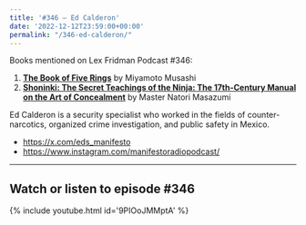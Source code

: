 ```yaml
---
title: '#346 – Ed Calderon'
date: '2022-12-12T23:59:00+00:00'
permalink: "/346-ed-calderon/"
---
```


Books mentioned on Lex Fridman Podcast #346:

1. <b><a href="https://amzn.to/3hmB5Za" target="_blank" rel="sponsored noopener noreferrer">The Book of Five Rings</a></b> by Miyamoto Musashi
2. <b><a href="https://amzn.to/3UVgLfh" target="_blank" rel="sponsored noopener noreferrer">Shoninki: The Secret Teachings of the Ninja: The 17th-Century Manual on the Art of Concealment</a></b> by Master Natori Masazumi

Ed Calderon is a security specialist who worked in the fields of counter-narcotics, organized crime investigation, and public safety in Mexico.

- <a href="https://x.com/eds_manifesto" target="_blank">https://x.com/eds_manifesto</a>
- <a href="https://www.instagram.com/manifestoradiopodcast/" target="_blank">https://www.instagram.com/manifestoradiopodcast/</a>

- - - - - -

## Watch or listen to episode #346

{% include youtube.html id='9PIOoJMMptA' %}